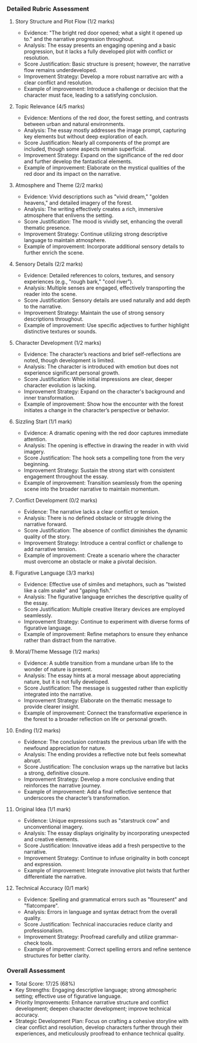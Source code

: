 ### Detailed Rubric Assessment

1. Story Structure and Plot Flow (1/2 marks)

   - Evidence: "The bright red door opened; what a sight it opened up to." and the narrative progression throughout.
   - Analysis: The essay presents an engaging opening and a basic progression, but it lacks a fully developed plot with conflict or resolution.
   - Score Justification: Basic structure is present; however, the narrative flow remains underdeveloped.
   - Improvement Strategy: Develop a more robust narrative arc with a clear conflict and resolution.
   - Example of improvement: Introduce a challenge or decision that the character must face, leading to a satisfying conclusion.

2. Topic Relevance (4/5 marks)

   - Evidence: Mentions of the red door, the forest setting, and contrasts between urban and natural environments.
   - Analysis: The essay mostly addresses the image prompt, capturing key elements but without deep exploration of each.
   - Score Justification: Nearly all components of the prompt are included, though some aspects remain superficial.
   - Improvement Strategy: Expand on the significance of the red door and further develop the fantastical elements.
   - Example of improvement: Elaborate on the mystical qualities of the red door and its impact on the narrative.

3. Atmosphere and Theme (2/2 marks)

   - Evidence: Vivid descriptions such as "vivid dream," "golden heavens," and detailed imagery of the forest.
   - Analysis: The writing effectively creates a rich, immersive atmosphere that enlivens the setting.
   - Score Justification: The mood is vividly set, enhancing the overall thematic presence.
   - Improvement Strategy: Continue utilizing strong descriptive language to maintain atmosphere.
   - Example of improvement: Incorporate additional sensory details to further enrich the scene.

4. Sensory Details (2/2 marks)

   - Evidence: Detailed references to colors, textures, and sensory experiences (e.g., "rough bark," "cool river").
   - Analysis: Multiple senses are engaged, effectively transporting the reader into the scene.
   - Score Justification: Sensory details are used naturally and add depth to the narrative.
   - Improvement Strategy: Maintain the use of strong sensory descriptions throughout.
   - Example of improvement: Use specific adjectives to further highlight distinctive textures or sounds.

5. Character Development (1/2 marks)

   - Evidence: The character’s reactions and brief self-reflections are noted, though development is limited.
   - Analysis: The character is introduced with emotion but does not experience significant personal growth.
   - Score Justification: While initial impressions are clear, deeper character evolution is lacking.
   - Improvement Strategy: Expand on the character's background and inner transformation.
   - Example of improvement: Show how the encounter with the forest initiates a change in the character’s perspective or behavior.

6. Sizzling Start (1/1 mark)

   - Evidence: A dramatic opening with the red door captures immediate attention.
   - Analysis: The opening is effective in drawing the reader in with vivid imagery.
   - Score Justification: The hook sets a compelling tone from the very beginning.
   - Improvement Strategy: Sustain the strong start with consistent engagement throughout the essay.
   - Example of improvement: Transition seamlessly from the opening scene into the broader narrative to maintain momentum.

7. Conflict Development (0/2 marks)

   - Evidence: The narrative lacks a clear conflict or tension.
   - Analysis: There is no defined obstacle or struggle driving the narrative forward.
   - Score Justification: The absence of conflict diminishes the dynamic quality of the story.
   - Improvement Strategy: Introduce a central conflict or challenge to add narrative tension.
   - Example of improvement: Create a scenario where the character must overcome an obstacle or make a pivotal decision.

8. Figurative Language (3/3 marks)

   - Evidence: Effective use of similes and metaphors, such as "twisted like a calm snake" and "gaping fish."
   - Analysis: The figurative language enriches the descriptive quality of the essay.
   - Score Justification: Multiple creative literary devices are employed seamlessly.
   - Improvement Strategy: Continue to experiment with diverse forms of figurative language.
   - Example of improvement: Refine metaphors to ensure they enhance rather than distract from the narrative.

9. Moral/Theme Message (1/2 marks)

   - Evidence: A subtle transition from a mundane urban life to the wonder of nature is present.
   - Analysis: The essay hints at a moral message about appreciating nature, but it is not fully developed.
   - Score Justification: The message is suggested rather than explicitly integrated into the narrative.
   - Improvement Strategy: Elaborate on the thematic message to provide clearer insight.
   - Example of improvement: Connect the transformative experience in the forest to a broader reflection on life or personal growth.

10. Ending (1/2 marks)

    - Evidence: The conclusion contrasts the previous urban life with the newfound appreciation for nature.
    - Analysis: The ending provides a reflective note but feels somewhat abrupt.
    - Score Justification: The conclusion wraps up the narrative but lacks a strong, definitive closure.
    - Improvement Strategy: Develop a more conclusive ending that reinforces the narrative journey.
    - Example of improvement: Add a final reflective sentence that underscores the character’s transformation.

11. Original Idea (1/1 mark)

    - Evidence: Unique expressions such as "starstruck cow" and unconventional imagery.
    - Analysis: The essay displays originality by incorporating unexpected and creative elements.
    - Score Justification: Innovative ideas add a fresh perspective to the narrative.
    - Improvement Strategy: Continue to infuse originality in both concept and expression.
    - Example of improvement: Integrate innovative plot twists that further differentiate the narrative.

12. Technical Accuracy (0/1 mark)
    - Evidence: Spelling and grammatical errors such as "flouresent" and "flatcompare".
    - Analysis: Errors in language and syntax detract from the overall quality.
    - Score Justification: Technical inaccuracies reduce clarity and professionalism.
    - Improvement Strategy: Proofread carefully and utilize grammar-check tools.
    - Example of improvement: Correct spelling errors and refine sentence structures for better clarity.

### Overall Assessment

- Total Score: 17/25 (68%)
- Key Strengths: Engaging descriptive language; strong atmospheric setting; effective use of figurative language.
- Priority Improvements: Enhance narrative structure and conflict development; deepen character development; improve technical accuracy.
- Strategic Development Plan: Focus on crafting a cohesive storyline with clear conflict and resolution, develop characters further through their experiences, and meticulously proofread to enhance technical quality.
